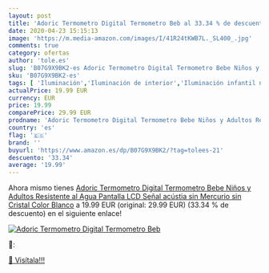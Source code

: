 ```yaml
---
layout: post
title: 'Adoric Termometro Digital Termometro Beb al 33.34 % de descuento'
date: 2020-04-23 15:15:13
image: 'https://m.media-amazon.com/images/I/41R24tKWB7L._SL400_.jpg'
comments: true
category: ofertas
author: 'tole.es'
slug: 'B07G9X9BK2-es Adoric Termometro Digital Termometro Bebe Niños y Adultos...'
sku: 'B07G9X9BK2-es'
tags: [ 'Iluminación','Iluminación de interior','Iluminación infantil nocturna','Lámparas e iluminación infantil','bebe', ]
actualPrice: 19.99 EUR
currency: EUR
price: 19.99
comparePrice: 29.99 EUR
prodname: 'Adoric Termometro Digital Termometro Bebe Niños y Adultos Resistente al Agua  Pantalla LCD Señal acústia  sin Mercurio  sin Cristal  Color Blanco'
country: 'es'
flag: '🇪🇸'
brand: ''
buyurl: 'https://www.amazon.es/dp/B07G9X9BK2/?tag=tolees-21'
descuento: '33.34'
average: '19.99'
---
```


Ahora mismo tienes [Adoric Termometro Digital Termometro Bebe Niños y Adultos Resistente al Agua  Pantalla LCD Señal acústia  sin Mercurio  sin Cristal  Color Blanco](https://www.amazon.es/dp/B07G9X9BK2/?tag=tolees-21) a 19.99 EUR (original: 29.99 EUR) (33.34 %  de descuento) en el siguiente enlace!

[![Adoric Termometro Digital Termometro Beb](https://m.media-amazon.com/images/I/41R24tKWB7L._SL400_.jpg)](https://www.amazon.es/dp/B07G9X9BK2/?tag=tolees-21)

🔎:


[🛒 Visítala!!!](https://www.amazon.es/dp/B07G9X9BK2/?tag=tolees-21)
